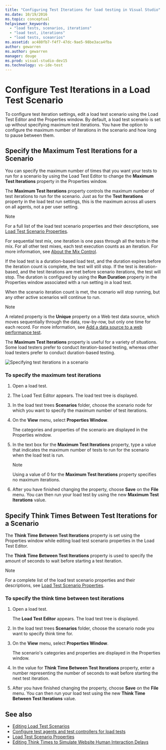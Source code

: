 ```yaml
---
title: "Configuring Test Iterations for load testing in Visual Studio"
ms.date: 10/19/2016
ms.topic: conceptual
helpviewer_keywords:
  - "load tests, scenarios, iterations"
  - "load test, iterations"
  - "load tests, sceanrios"
ms.assetid: ac480fb7-f4f7-47dc-9ae5-98be3aca4fba
author: gewarren
ms.author: gewarren
manager: douge
ms.prod: visual-studio-dev15
ms.technology: vs-ide-test
---
```

# Configure Test Iterations in a Load Test Scenario

To configure test iteration settings, edit a load test scenario using the Load Test Editor and the Properties window. By default, a load test scenario is set up without specifying maximum test iterations. You have the option to configure the maximum number of iterations in the scenario and how long to pause between them.

## Specify the Maximum Test Iterations for a Scenario

You can specify the maximum number of times that you want your tests to run for a scenario by using the Load Test Editor to change the **Maximum Test Iterations** property in the Properties window.

The **Maximum Test Iterations** property controls the maximum number of test iterations to run for the scenario. Just as for the **Test Iterations** property in the load test run settings, this is the maximum across all users on all agents, not a per user setting.

> [!NOTE]
> For a full list of the load test scenario properties and their descriptions, see [Load Test Scenario Properties](../test/load-test-scenario-properties.md).

 For sequential test mix, one iteration is one pass through all the tests in the mix. For all other test mixes, each test execution counts as an iteration. For more information, see [About the Mix Control](../test/edit-the-test-mix-to-specify-which-web-browsers-types-in-a-load-test-scenario.md).

 If the load test is a duration-based load test, and the duration expires before the iteration count is complete, the test will still stop. If the test is iteration-based, and the test iterations are met before scenario iterations, the test will stop. The duration is configured by using the **Run Duration** property in the Properties window associated with a run setting in a load test.

 When the scenario iteration count is met, the scenario will stop running, but any other active scenarios will continue to run.

> [!NOTE]
> A related property is the **Unique** property on a Web test data source, which moves sequentially through the data, row-by-row, but only one time for each record. For more information, see [Add a data source to a web performance test](../test/add-a-data-source-to-a-web-performance-test.md).

 The **Maximum Test Iterations** property is useful for a variety of situations. Some load testers prefer to conduct iteration-based testing, whereas other load testers prefer to conduct duration-based testing.

 ![Specifying test iterations in a scenario](../test/media/loadtest_prop.png "LoadTest_Prop")

### To specify the maximum test iterations

1. Open a load test.

2. The Load Test Editor appears. The load test tree is displayed.

3. In the load test trees **Scenarios** folder, choose the scenario node for which you want to specify the maximum number of test iterations.

4. On the **View** menu, select **Properties Window**.

     The categories and properties of the scenario are displayed in the Properties window.

5. In the text box for the **Maximum Test Iterations** property, type a value that indicates the maximum number of tests to run for the scenario when the load test is run.

    > [!NOTE]
    > Using a value of 0 for the **Maximum Test Iterations** property specifies no maximum iterations.

6. After you have finished changing the property, choose **Save** on the **File** menu. You can then run your load test by using the new **Maximum Test Iterations** value.

## Specify Think Times Between Test Iterations for a Scenario

The **Think Time Between Test Iterations** property is set using the Properties window while editing load test scenario properties in the Load Test Editor.

The **Think Time Between Test Iterations** property is used to specify the amount of seconds to wait before starting a test iteration.

> [!NOTE]
> For a complete list of the load test scenario properties and their descriptions, see [Load Test Scenario Properties](../test/load-test-scenario-properties.md).

### To specify the think time between test iterations

1. Open a load test.

     The **Load Test Editor** appears. The load test tree is displayed.

2. In the load test trees **Scenarios** folder, choose the scenario node you want to specify think time for.

3. On the **View** menu, select **Properties Window**.

     The scenario's categories and properties are displayed in the Properties window.

4. In the value for **Think Time Between Test Iterations** property, enter a number representing the number of seconds to wait before starting the next test iteration.

5. After you have finished changing the property, choose **Save** on the **File** menu. You can then run your load test using the new **Think Time Between Test Iterations** value.

## See also

- [Editing Load Test Scenarios](../test/edit-load-test-scenarios.md)
- [Configure test agents and test controllers for load tests](../test/configure-test-agents-and-controllers-for-load-tests.md)
- [Load Test Scenario Properties](../test/load-test-scenario-properties.md)
- [Editing Think Times to Simulate Website Human Interaction Delays](../test/edit-think-times-in-load-test-scenarios.md)